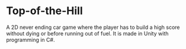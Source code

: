 # Top-of-the-Hill
A 2D never ending car game where the player has to build a high score without dying or before running out of fuel. It is made in Unity with programming in C#.
